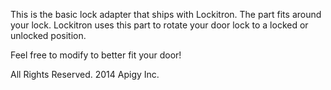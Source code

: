 This is the basic lock adapter that ships with Lockitron. The part fits around your lock. Lockitron uses this part to rotate your door lock to a locked or unlocked position.

Feel free to modify to better fit your door!

All Rights Reserved. 2014 Apigy Inc.
